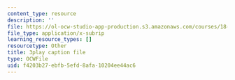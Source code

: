 ```yaml
---
content_type: resource
description: ''
file: https://ol-ocw-studio-app-production.s3.amazonaws.com/courses/18-06sc-linear-algebra-fall-2011/f4203b27ebfb5efd8afa10204ee44ac6_YzZUIYRCE38.vtt
file_type: application/x-subrip
learning_resource_types: []
resourcetype: Other
title: 3play caption file
type: OCWFile
uid: f4203b27-ebfb-5efd-8afa-10204ee44ac6
---
```

